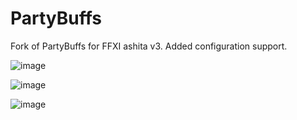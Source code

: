 # PartyBuffs
Fork of PartyBuffs for FFXI ashita v3. Added configuration support.

![image](https://user-images.githubusercontent.com/46830591/215301324-7414e680-483e-4591-962f-366558168dc7.png)

![image](https://user-images.githubusercontent.com/46830591/215301288-85d45c27-14f8-4d6f-b29f-a957b65cd7e0.png)

![image](https://user-images.githubusercontent.com/46830591/215301303-12792cb5-d834-4222-a1a7-80d4b98cd0ab.png)
